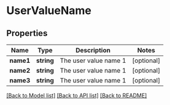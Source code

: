 # UserValueName

## Properties
Name | Type | Description | Notes
------------ | ------------- | ------------- | -------------
**name1** | **string** | The user value name 1 | [optional] 
**name2** | **string** | The user value name 1 | [optional] 
**name3** | **string** | The user value name 1 | [optional] 

[[Back to Model list]](../README.md#documentation-for-models) [[Back to API list]](../README.md#documentation-for-api-endpoints) [[Back to README]](../README.md)


